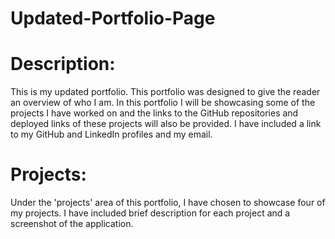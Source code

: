 # Updated-Portfolio-Page

# Description: 

This is my updated portfolio. This portfolio was designed to give the reader an overview of who I am. In this portfolio I will be showcasing some of the projects I have worked on and the links to the GitHub repositories and deployed links of these projects will also be provided. I have included a link to my GitHub and LinkedIn profiles and my email. 

# Projects:

Under the 'projects' area of this portfolio, I have chosen to showcase four of my projects. I have included brief description for each project and a screenshot of the application. 

